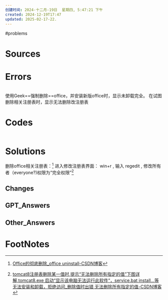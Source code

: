 ```yaml
---
创建时间: 2024-十二月-19日  星期四, 5:47:21 下午
created: 2024-12-19T17:47
updated: 2025-02-17-22.
---
```

#problems 

# Sources


# Errors
```bash

```
使用Geek==强制删除==office，并安装新版office时，显示未卸载完全。
在试图删除相关注册表时，显示无法删除改注册表


# Codes

```python

```

# Solutions

删除office相关注册表：[^2]
进入修改注册表界面：
	win+r , 输入 regedit ,
修改所有者（everyone?)权限为“完全权限”[^1]

## Changes


## GPT_Answers


## Other_Answers


# FootNotes

[^2]: [Office的彻底删除\_office uninstall-CSDN博客](https://blog.csdn.net/weixin_43205816/article/details/143711873?sharetype=blog&shareId=143711873&sharerefer=APP&sharesource=qq_61580675&sharefrom=qq)
[^1]: [tomcat8注册表删除某一值时,提示“无法删除所有指定的值”下图详解,tomcat8.exe 启动“显示该电脑无法运行此软件“，service.bat install...等无法安装和卸载，拒绝访问\_删除值时出错,无法删除所有指定的值-CSDN博客](https://blog.csdn.net/chenzhiyuan09/article/details/124952739?sharetype=blog&shareId=124952739&sharerefer=APP&sharesource=qq_61580675&sharefrom=qq)